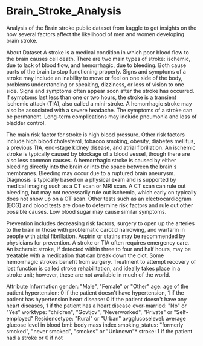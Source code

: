 # Brain_Stroke_Analysis
Analysis of the Brain stroke public dataset from kaggle to get insights on the how several factors affect the likelihood of men and women developing brain stroke.

About Dataset
A stroke is a medical condition in which poor blood flow to the brain causes cell death. There are two main types of stroke: ischemic, due to lack of blood flow, and hemorrhagic, due to bleeding. Both cause parts of the brain to stop functioning properly. Signs and symptoms of a stroke may include an inability to move or feel on one side of the body, problems understanding or speaking, dizziness, or loss of vision to one side. Signs and symptoms often appear soon after the stroke has occurred. If symptoms last less than one or two hours, the stroke is a transient ischemic attack (TIA), also called a mini-stroke. A hemorrhagic stroke may also be associated with a severe headache. The symptoms of a stroke can be permanent. Long-term complications may include pneumonia and loss of bladder control.

The main risk factor for stroke is high blood pressure. Other risk factors include high blood cholesterol, tobacco smoking, obesity, diabetes mellitus, a previous TIA, end-stage kidney disease, and atrial fibrillation. An ischemic stroke is typically caused by blockage of a blood vessel, though there are also less common causes. A hemorrhagic stroke is caused by either bleeding directly into the brain or into the space between the brain's membranes. Bleeding may occur due to a ruptured brain aneurysm. Diagnosis is typically based on a physical exam and is supported by medical imaging such as a CT scan or MRI scan. A CT scan can rule out bleeding, but may not necessarily rule out ischemia, which early on typically does not show up on a CT scan. Other tests such as an electrocardiogram (ECG) and blood tests are done to determine risk factors and rule out other possible causes. Low blood sugar may cause similar symptoms.

Prevention includes decreasing risk factors, surgery to open up the arteries to the brain in those with problematic carotid narrowing, and warfarin in people with atrial fibrillation. Aspirin or statins may be recommended by physicians for prevention. A stroke or TIA often requires emergency care. An ischemic stroke, if detected within three to four and half hours, may be treatable with a medication that can break down the clot. Some hemorrhagic strokes benefit from surgery. Treatment to attempt recovery of lost function is called stroke rehabilitation, and ideally takes place in a stroke unit; however, these are not available in much of the world.

Attribute Information
gender: "Male", "Female" or "Other"
age: age of the patient
hypertension: 0 if the patient doesn't have hypertension, 1 if the patient has hypertension
heart disease: 0 if the patient doesn't have any heart diseases, 1 if the patient has a heart disease
ever-married: "No" or "Yes"
worktype: "children", "Govtjov", "Neverworked", "Private" or "Self-employed"
Residencetype: "Rural" or "Urban"
avgglucoselevel: average glucose level in blood
bmi: body mass index
smoking_status: "formerly smoked", "never smoked", "smokes" or "Unknown"*
stroke: 1 if the patient had a stroke or 0 if not
